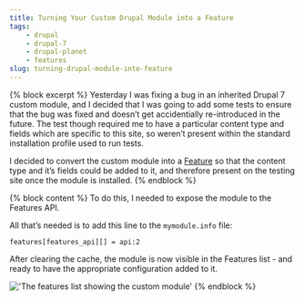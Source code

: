 ```yaml
---
title: Turning Your Custom Drupal Module into a Feature
tags:
    - drupal
    - drupal-7
    - drupal-planet
    - features
slug: turning-drupal-module-into-feature
---
```

{% block excerpt %}
Yesterday I was fixing a bug in an inherited Drupal 7 custom module, and I decided that I was going to add some tests to ensure that the bug was fixed and doesn’t get accidentially re-introduced in the future. The test though required me to have a particular content type and fields which are specific to this site, so weren’t present within the standard installation profile used to run tests.

I decided to convert the custom module into a [Feature][0] so that the content type and it’s fields could be added to it, and therefore present on the testing site once the module is installed.
{% endblock %}


{% block content %}
To do this, I needed to expose the module to the Features API.

All that’s needed is to add this line to the `mymodule.info` file:

```language-ini
features[features_api][] = api:2
```

After clearing the cache, the module is now visible in the Features list - and ready to have the appropriate configuration added to it.

!['The features list showing the custom module'](/build/static/images/blog/custom-module-as-a-feature.png)
{% endblock %}

[0]: https://www.drupal.org/project/features
